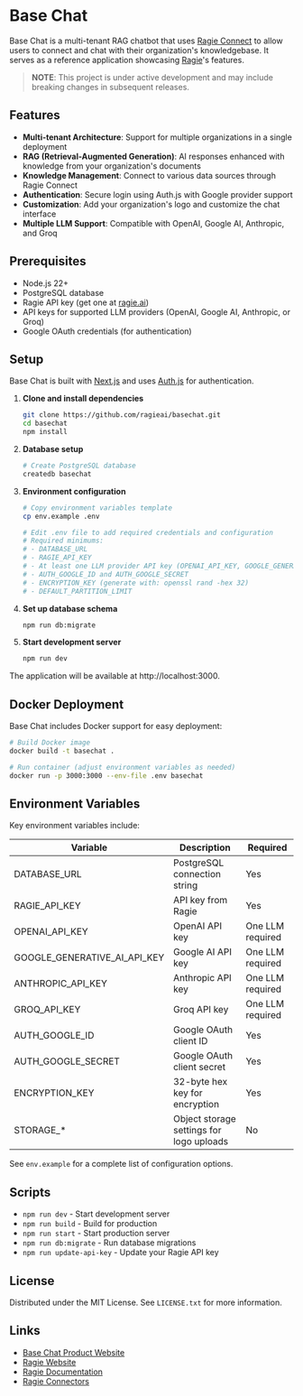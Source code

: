 # Base Chat

Base Chat is a multi-tenant RAG chatbot that uses [Ragie Connect](https://www.ragie.ai/connectors?utm_source=basechat-readme) to allow users to connect and chat with their organization's knowledgebase. It serves as a reference application showcasing [Ragie](https://www.ragie.ai/?utm_source=basechat-readme)'s features.

> **NOTE**: This project is under active development and may include breaking changes in subsequent releases.

## Features

- **Multi-tenant Architecture**: Support for multiple organizations in a single deployment
- **RAG (Retrieval-Augmented Generation)**: AI responses enhanced with knowledge from your organization's documents
- **Knowledge Management**: Connect to various data sources through Ragie Connect
- **Authentication**: Secure login using Auth.js with Google provider support
- **Customization**: Add your organization's logo and customize the chat interface
- **Multiple LLM Support**: Compatible with OpenAI, Google AI, Anthropic, and Groq

## Prerequisites

- Node.js 22+
- PostgreSQL database
- Ragie API key (get one at [ragie.ai](https://ragie.ai))
- API keys for supported LLM providers (OpenAI, Google AI, Anthropic, or Groq)
- Google OAuth credentials (for authentication)

## Setup

Base Chat is built with [Next.js](https://nextjs.org/) and uses [Auth.js](https://authjs.dev/) for authentication.

1. **Clone and install dependencies**

   ```bash
   git clone https://github.com/ragieai/basechat.git
   cd basechat
   npm install
   ```

2. **Database setup**

   ```bash
   # Create PostgreSQL database
   createdb basechat
   ```

3. **Environment configuration**

   ```bash
   # Copy environment variables template
   cp env.example .env

   # Edit .env file to add required credentials and configuration
   # Required minimums:
   # - DATABASE_URL
   # - RAGIE_API_KEY
   # - At least one LLM provider API key (OPENAI_API_KEY, GOOGLE_GENERATIVE_AI_API_KEY, etc.)
   # - AUTH_GOOGLE_ID and AUTH_GOOGLE_SECRET
   # - ENCRYPTION_KEY (generate with: openssl rand -hex 32)
   # - DEFAULT_PARTITION_LIMIT
   ```

4. **Set up database schema**

   ```bash
   npm run db:migrate
   ```

5. **Start development server**
   ```bash
   npm run dev
   ```

The application will be available at http://localhost:3000.

## Docker Deployment

Base Chat includes Docker support for easy deployment:

```bash
# Build Docker image
docker build -t basechat .

# Run container (adjust environment variables as needed)
docker run -p 3000:3000 --env-file .env basechat
```

## Environment Variables

Key environment variables include:

| Variable                     | Description                              | Required         |
| ---------------------------- | ---------------------------------------- | ---------------- |
| DATABASE_URL                 | PostgreSQL connection string             | Yes              |
| RAGIE_API_KEY                | API key from Ragie                       | Yes              |
| OPENAI_API_KEY               | OpenAI API key                           | One LLM required |
| GOOGLE_GENERATIVE_AI_API_KEY | Google AI API key                        | One LLM required |
| ANTHROPIC_API_KEY            | Anthropic API key                        | One LLM required |
| GROQ_API_KEY                 | Groq API key                             | One LLM required |
| AUTH_GOOGLE_ID               | Google OAuth client ID                   | Yes              |
| AUTH_GOOGLE_SECRET           | Google OAuth client secret               | Yes              |
| ENCRYPTION_KEY               | 32-byte hex key for encryption           | Yes              |
| STORAGE\_\*                  | Object storage settings for logo uploads | No               |

See `env.example` for a complete list of configuration options.

## Scripts

- `npm run dev` - Start development server
- `npm run build` - Build for production
- `npm run start` - Start production server
- `npm run db:migrate` - Run database migrations
- `npm run update-api-key` - Update your Ragie API key

## License

Distributed under the MIT License. See `LICENSE.txt` for more information.

## Links

- [Base Chat Product Website](https://www.ragie.ai/basechat?utm_source=basechat-readme)
- [Ragie Website](https://www.ragie.ai/?utm_source=basechat-readme)
- [Ragie Documentation](https://docs.ragie.ai/?utm_source=basechat-readme)
- [Ragie Connectors](https://www.ragie.ai/connectors?utm_source=basechat-readme)

